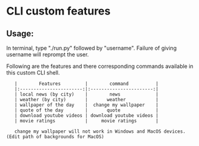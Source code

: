 # CLI custom features

## Usage:

In terminal, type "./run.py" followed by "username". Failure of giving username will reprompt the user.

Following are the features and there corresponding commands available in this custom CLI shell.





       |        Features         |        command          |       
       |:-----------------------:|:-----------------------:|
       | local news (by city)    |        news             |
       | weather (by city)       |       weather           |
       | wallpaper of the day    |  change my wallpaper    |
       | quote of the day        |       quote             |
       | download youtube videos | download youtube videos |
       | movie ratings           |     movie ratings       |
       
       change my wallpaper will not work in Windows and MacOS devices. (Edit path of backgrounds for MacOS)

